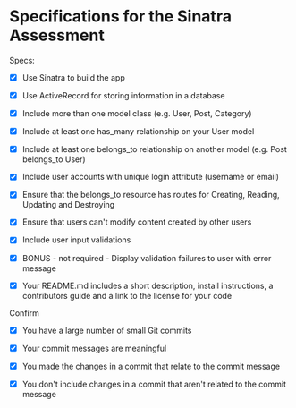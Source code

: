 # Specifications for the Sinatra Assessment

Specs:

- [x] Use Sinatra to build the app

- [x] Use ActiveRecord for storing information in a database

- [x] Include more than one model class (e.g. User, Post, Category)

- [x] Include at least one has_many relationship on your User model

- [x] Include at least one belongs_to relationship on another model (e.g. Post belongs_to User)

- [x] Include user accounts with unique login attribute (username or email)

- [x] Ensure that the belongs_to resource has routes for Creating, Reading, Updating and Destroying

- [x] Ensure that users can't modify content created by other users

- [x] Include user input validations

- [x] BONUS - not required - Display validation failures to user with error message 

- [x] Your README.md includes a short description, install instructions, a contributors guide and a link to the license for your code

Confirm

- [x] You have a large number of small Git commits

- [x] Your commit messages are meaningful

- [x] You made the changes in a commit that relate to the commit message

- [x] You don't include changes in a commit that aren't related to the commit message


